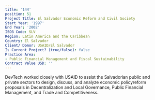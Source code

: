 ```yaml
---
title: '144'
position: 51
Project Title: El Salvador Economic Reform and Civil Society
Start Year: '1997'
End Year: '2002'
ISO3 Code: SLV
Region: Latin America and the Caribbean
Country: El Salvador
Client/ Donor: USAID/El Salvador
Is Current Project? (true/false): false
Practice Area:
- Public Financial Management and Fiscal Sustainability
Contract Value USD: ''
---
```


DevTech worked closely with USAID to assist the Salvadorian public and private sectors to design, discuss, and analyze economic policyreform proposals in Decentralization and Local Governance, Public Financial Management, and Trade and Competitiveness.